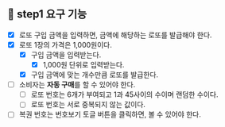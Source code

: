 ## **🎯 step1 요구 기능**

- [x] 로또 구입 금액을 입력하면, 금액에 해당하는 로또를 발급해야 한다.
- [x] 로또 1장의 가격은 1,000원이다.
  - [x] 구입 금액을 입력받는다.
    - [x] 1,000원 단위로 입력받는다.
  - [x] 구입 금액에 맞는 개수만큼 로또를 발급한다.
- [ ] 소비자는 **자동 구매**를 할 수 있어야 한다.
  - [ ] 로또 번호는 6개가 부여되고 1과 45사이의 수이며 랜덤한 수이다.
  - [ ] 로또 번호는 서로 중복되지 않는 값이다.
- [ ] 복권 번호는 번호보기 토글 버튼을 클릭하면, 볼 수 있어야 한다.
